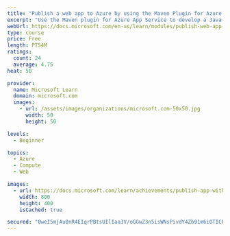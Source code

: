 ```yaml
---
title: "Publish a web app to Azure by using the Maven Plugin for Azure App Service"
excerpt: "Use the Maven plugin for Azure App Service to develop a Java web app and deploy the app to Azure."
webUrl: https://docs.microsoft.com/en-us/learn/modules/publish-web-app-with-maven-plugin-for-azure-app-service/
type: course
price: Free
length: PT54M
ratings:
  count: 24
  average: 4.75
heat: 50

provider:
  name: Microsoft Learn
  domain: microsoft.com
  images:
    - url: /assets/images/organizations/microsoft.com-50x50.jpg
      width: 50
      height: 50

levels:
  - Beginner

topics:
  - Azure
  - Compute
  - Web

images:
  - url: https://docs.microsoft.com/learn/achievements/publish-app-with-maven-plugin-for-azure-web-apps-social.png
    width: 800
    height: 400
    isCached: true

secured: "0weI5mjAu0nR4EIqrPBtsUIlIaa3V/oGGwZ3n5isWNsPivdY4Zb91m6iOTICPQGwviS1rrSyNM42KIwlIkC2JpgyNvpyYUDJ+c7WQmtz/nYvQDnWcTQnB8wxGOCQI1LaE27IX9XZRHarXgbQ5vPO6lX/vsoNg/WqV+/RfQrHv/zBncae6VUGfe2kx4xo67dvXWWxdwrP1yPg6FZa/IzERmfDyMym9dIaG8UGve2gzIu2NJb5JY1xM++7d+eJXKIJyrgLWPY+MIoJgmHJbYiMIKEwfLlN3DsDwjiwmQmT6t48FdpFFGnVnjkjfjrkCVXtdaCI07PHET6NTDcczUH8t4fToPG43IXPXYT3B33kkZqgsHvUbh5EDuTLEw19q6sme9iph7ivNwLxDie7DkR5QADq8zER558IHaNTcgsq64s=;p00Fl1BAlXPWzQ2JpNVbkQ=="
---
```


